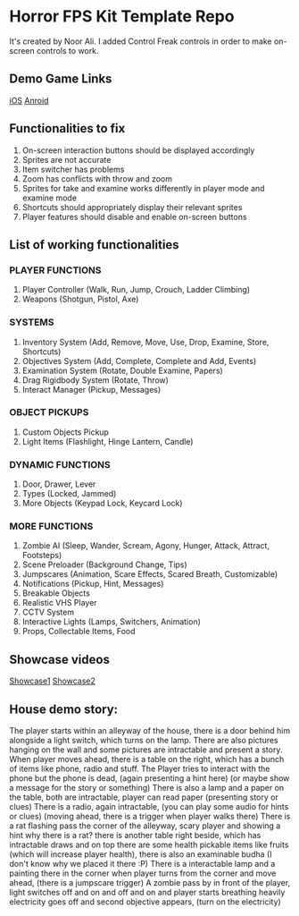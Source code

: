 # Horror FPS Kit Template Repo
It's created by Noor Ali. I added Control Freak controls in order to make on-screen controls to work.

## Demo Game Links

[iOS](https://apps.apple.com/us/app/evil-escape-scary-game/id1562958277)
[Anroid](https://play.google.com/store/apps/details?id=com.scary.evil.games.escape)

## Functionalities to fix

1. On-screen interaction buttons should be displayed accordingly
2. Sprites are not accurate
3. Item switcher has problems
4. Zoom has conflicts with throw and zoom
5. Sprites for take and examine works differently in player mode and examine mode
6. Shortcuts should appropriately display their relevant sprites
7. Player features should disable and enable on-screen buttons

## List of working functionalities

### PLAYER FUNCTIONS

1. Player Controller (Walk, Run, Jump, Crouch, Ladder Climbing)
2. Weapons (Shotgun, Pistol, Axe)

### SYSTEMS

1. Inventory System (Add, Remove, Move, Use, Drop, Examine, Store, Shortcuts)
2. Objectives System (Add, Complete, Complete and Add, Events)
3. Examination System (Rotate, Double Examine, Papers)
4. Drag Rigidbody System (Rotate, Throw)
5. Interact Manager (Pickup, Messages)

### OBJECT PICKUPS

1. Custom Objects Pickup
2. Light Items (Flashlight, Hinge Lantern, Candle)

### DYNAMIC FUNCTIONS
1. Door, Drawer, Lever
2. Types (Locked, Jammed)
3. More Objects (Keypad Lock, Keycard Lock)

### MORE FUNCTIONS

1. Zombie AI (Sleep, Wander, Scream, Agony, Hunger, Attack, Attract, Footsteps)
2. Scene Preloader (Background Change, Tips)
3. Jumpscares (Animation, Scare Effects, Scared Breath, Customizable)
4. Notifications (Pickup, Hint, Messages)
5. Breakable Objects
6. Realistic VHS Player
7. CCTV System
8. Interactive Lights (Lamps, Switchers, Animation)
9. Props, Collectable Items, Food

## Showcase videos

[Showcase1](https://youtu.be/tMMS-R1uU3E)
[Showcase2](https://youtu.be/ZA-9frDtOtQ)

## House demo story:
The player starts within an alleyway of the house, there is a door behind him alongside a light switch, which turns on the lamp. There are also pictures hanging on the wall and some pictures are intractable and present a story. When player moves ahead, there is a table on the right, which has a bunch of items like phone, radio and stuff. The Player tries to interact with the phone but the phone is dead, (again presenting a hint here) (or maybe show a message for the story or something)
There is also a lamp and a paper on the table, both are intractable, player can read paper (presenting story or clues) There is a radio, again intractable, (you can play some audio for hints or clues) (moving ahead, there is a trigger when player walks there) There is a rat flashing pass the corner of the alleyway, scary player and showing a hint why there is a rat? there is another table right beside, which has intractable draws and on top there are some health pickable items like fruits (which will increase player health), there is also an examinable budha (I don't know why we placed it there :P)  There is a interactable lamp and a painting there in the corner when player turns from the corner and move ahead, (there is a jumpscare trigger) A zombie pass by in front of the player, light switches off and on and off and on and player starts breathing heavily electricity goes off and second objective appears, (turn on the electricity)
